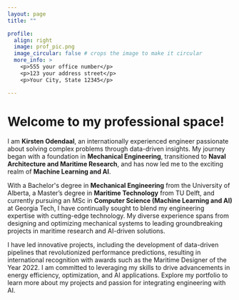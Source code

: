 ```yaml
---
layout: page
title: ""

profile:
  align: right
  image: prof_pic.png
  image_circular: false # crops the image to make it circular
  more_info: >
    <p>555 your office number</p>
    <p>123 your address street</p>
    <p>Your City, State 12345</p>

---
```


# Welcome to my professional space! 

I am **Kirsten Odendaal**, an internationally experienced engineer passionate about solving complex problems through data-driven insights. My journey began with a foundation in **Mechanical Engineering**, transitioned to **Naval Architecture and Maritime Research**, and has now led me to the exciting realm of **Machine Learning and AI**.

With a Bachelor's degree in **Mechanical Engineering** from the University of Alberta, a Master’s degree in **Maritime Technology** from TU Delft, and currently pursuing an MSc in **Computer Science (Machine Learning and AI)** at Georgia Tech, I have continually sought to blend my engineering expertise with cutting-edge technology. My diverse experience spans from designing and optimizing mechanical systems to leading groundbreaking projects in maritime research and AI-driven solutions.

I have led innovative projects, including the development of data-driven pipelines that revolutionized performance predictions, resulting in international recognition with awards such as the Maritime Designer of the Year 2022. I am committed to leveraging my skills to drive advancements in energy efficiency, optimization, and AI applications. Explore my portfolio to learn more about my projects and passion for integrating engineering with AI.
